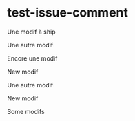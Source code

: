 # test-issue-comment

Une modif à ship

Une autre modif

Encore une modif

New modif

Une autre modif

New modif

Some modifs
